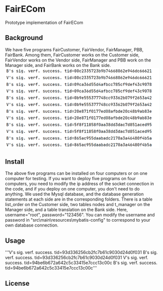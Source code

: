 # FairECom
 Prototype implementation of FairECom 

## Background
We have five programs FairCustomer, FairVendor, FairManager, PBB, FairBank. Among them, FairCustomer works on the Customer side, FairVendor works on the Vendor side, FairManager and PBB work on the Manager side, and FairBank works on the Bank side. 
![Network model of FairECom](./image/fig1.png "Network model of FairECom")

## Install
The above five programs can be installed on four computers or on one computer for testing. If you want to deploy five programs on four computers, you need to modify the ip address of the socket connection in the code, and if you deploy on one computer, you don't need to do anything. 
We used the Mysql database, and the database generation statements at each side are in the corresponding folders. There is a table list_order on the Customer side, two tables nodes and t_manager on the Manager side, and a table translation on the Bank side. Here, username="root", password="123456". You can modify the username and password in "src\main\resources\mybatis-config" to correspond to your own database connection. 

## Usage
'''V's sig. verf. success. tid=93d336256cb2fc7b61c9030d24d0f031
B's sig. verf. success. tid=93d336256cb2fc7b61c9030d24d0f031
V's sig. verf. success. tid=94be6b672a642c5c33415e7ccc13c00c
B's sig. verf. success. tid=94be6b672a642c5c33415e7ccc13c00c'''
## License
